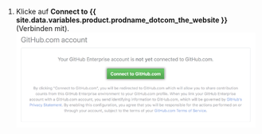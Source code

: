 1. Klicke auf **Connect to {{ site.data.variables.product.prodname_dotcom_the_website }}** (Verbinden mit). ![Verbinde von GitHub Enterprise Server-Einstellungen zu GitHub.com](/assets/images/help/settings/github.com_end_user_connection.png)
